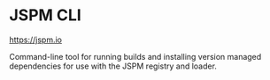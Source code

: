 JSPM CLI
===

https://jspm.io

Command-line tool for running builds and installing version managed dependencies for use with the JSPM registry and loader.